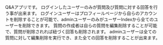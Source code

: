Q&Aアプリです。
ログインしたユーザーのみが質問及び質問に対する回答を行う事が出来ます。
ログインユーザーはプロフィールページから自らのアカウントを削除することが可能で、adminユーザーのみがユーザーIndexから全てのユーザーを削除できます。
質問の作成者は自らの質問を編集削除することが可能で、質問が削除されれば紐づく回答も削除されます。
adminユーザーは全ての質問に対して編集削除を実行でき、また全ての回答を削除することが出来ます。